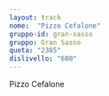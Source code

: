 ```yaml
---
layout: track
nome:  "Pizzo Cefalone"
gruppo-id: gran-sasso
gruppo: Gran Sasso
quota: "2385"
dislivello: "600"
---
```


Pizzo Cefalone
